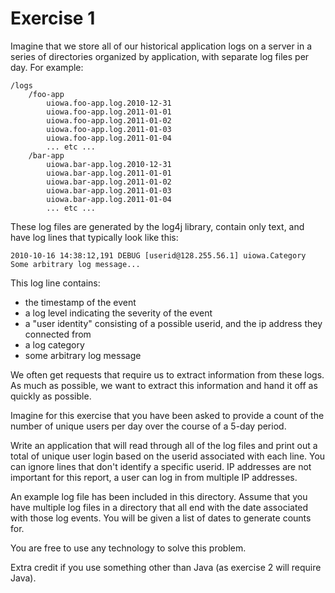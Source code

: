 Exercise 1
==========

Imagine that we store all of our historical application logs on a server in
a series of directories organized by application, with separate log files
per day.  For example:

    /logs
        /foo-app
            uiowa.foo-app.log.2010-12-31
            uiowa.foo-app.log.2011-01-01
            uiowa.foo-app.log.2011-01-02
            uiowa.foo-app.log.2011-01-03
            uiowa.foo-app.log.2011-01-04
            ... etc ...
        /bar-app
            uiowa.bar-app.log.2010-12-31
            uiowa.bar-app.log.2011-01-01
            uiowa.bar-app.log.2011-01-02
            uiowa.bar-app.log.2011-01-03
            uiowa.bar-app.log.2011-01-04
            ... etc ...
		
These log files are generated by the log4j library, contain only text, and
have log lines that typically look like this:

    2010-10-16 14:38:12,191 DEBUG [userid@128.255.56.1] uiowa.Category Some arbitrary log message...

This log line contains:
  - the timestamp of the event
  - a log level indicating the severity of the event
  - a "user identity" consisting of a possible userid, and the ip address they connected from
  - a log category
  - some arbitrary log message

We often get requests that require us to extract information from these logs.
As much as possible, we want to extract this information and hand it off as
quickly as possible.

Imagine for this exercise that you have been asked to provide a count of the
number of unique users per day over the course of a 5-day period.

Write an application that will read through all of the log files and print out 
a total of unique user login based on the userid associated with each line. 
You can ignore lines that don't identify a specific userid.  IP addresses are
not important for this report, a user can log in from multiple IP addresses.
 
An example log file has been included in this directory.  Assume that you have
multiple log files in a directory that all end with the date associated with those
log events.  You will be given a list of dates to generate counts for.


You are free to use any technology to solve this problem.

Extra credit if you use something other than Java (as exercise 2 will 
require Java).
